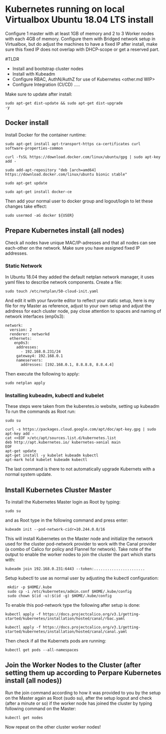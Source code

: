 # Kubernetes running on local Virtualbox Ubuntu 18.04 LTS install 
Configure 1 master with at least 1GB of memory and 2 to 3 Worker nodes with each 4GB of memory. Configure them with Bridged network setup in Virtualbox, but do adjust the machines to have a fixed IP after install, make sure this fixed IP does not overlap with DHCP-scope or get a reserved part.

#TLDR
- Install and bootstrap cluster nodes <link to KubernetesInstall.md>
- Install with Kubeadm <link to KubernetesInstall.md>
- Configure RBAC, AuthN/AuthZ for use of Kubernetes <other.md WIP>
- Configure Integration (CI/CD) ..... <WIP>


Make sure to update after install:

<code>sudo apt-get dist-update && sudo apt-get dist-upgrade -y</code>

## Docker install
Install Docker for the container runtime:

```
sudo apt-get install apt-transport-https ca-certificates curl software-properties-common

curl -fsSL https://download.docker.com/linux/ubuntu/gpg | sudo apt-key add -

sudo add-apt-repository "deb [arch=amd64] https://download.docker.com/linux/ubuntu bionic stable"

sudo apt-get update

sudo apt-get install docker-ce

```

Then add your normal user to docker group and logout/login to let these changes take effect:

```
sudo usermod -aG docker ${USER}

```

## Prepare Kubernetes install (all nodes)
Check all nodes have unique MAC/IP-adresses and that all nodes can see each-other on the network. Make sure you have assigned fixed IP addresses.

### Static Network
In Ubuntu 18.04 they added the default netplan network manager, it uses yaml files to describe network components. 
Create a file: 
```
sudo touch /etc/netplan/50-cloud-init.yaml 
```
And edit it with your favorite editor to reflect your static setup, here is my file for my Master as reference, adjust to your own setup and adjust the adrdress for each cluster node, pay close attention to spaces and naming of network interfaces (enp0s3):
```
network:
  version: 2
  renderer: networkd
  ethernets:
    enp0s3:
     addresses:
       - 192.168.0.231/24
     gateway4: 192.168.0.1
     nameservers:
       addresses: [192.168.0.1, 8.8.8.8, 8.8.4.4]
```
Then execute the following to apply:
```
sudo netplan apply
```
### Installing kubeadm, kubectl and kubelet
These steps were taken from the kuberetes.io website, setting up kubeadm
To run the commands as Root run:
```
sudo su
```
```
curl -s https://packages.cloud.google.com/apt/doc/apt-key.gpg | sudo apt-key add -
cat <<EOF >/etc/apt/sources.list.d/kubernetes.list
deb http://apt.kubernetes.io/ kubernetes-xenial main
EOF
apt-get update
apt-get install -y kubelet kubeadm kubectl
apt-mark hold kubelet kubeadm kubectl
```
The last command is there to not automatically upgrade Kubernets with a normal system update.


## Install Kubernetes Cluster Master
To install the Kubernetes Master login as Root by typing:
```
sudo su
```
and as Root type in the following command and press enter:
```
kubeadm init --pod-network-cidr=10.244.0.0/16
```

This will install Kubernetes on the Master node and initialize the network used for the cluster pod-network provider to work with the Canal provider (a combo of Calico for policy and Flannel for network).
Take note of the output to enable the worker nodes to join the cluster the part which starts with:
```
kubeadm join 192.168.0.231:6443 --token:.......................
```

Setup kubectl to use as normal user by adjusting the kubectl configuration:
```
 mkdir -p $HOME/.kube
 sudo cp -i /etc/kubernetes/admin.conf $HOME/.kube/config
 sudo chown $(id -u):$(id -g) $HOME/.kube/config
```

To enable this pod-network type the following after setup is done:
```
kubectl apply -f https://docs.projectcalico.org/v3.1/getting-started/kubernetes/installation/hosted/canal/rbac.yaml
```
```
kubectl apply -f https://docs.projectcalico.org/v3.1/getting-started/kubernetes/installation/hosted/canal/canal.yaml
```
Then check if all the Kubernets pods are running:
```
kubectl get pods --all-namespaces
```

## Join the Worker Nodes to the Cluster (after setting them up according to Perpare Kubernetes install (all nodes))
Run the join command according to how it was provided to you by the setup on the Master again as Root (sudo su), after the setup logout and check (after a minute or so) if the worker node has joined the cluster by typing following command on the Master:
```
kubectl get nodes
```

Now repeat on the other cluster worker nodes!



```
